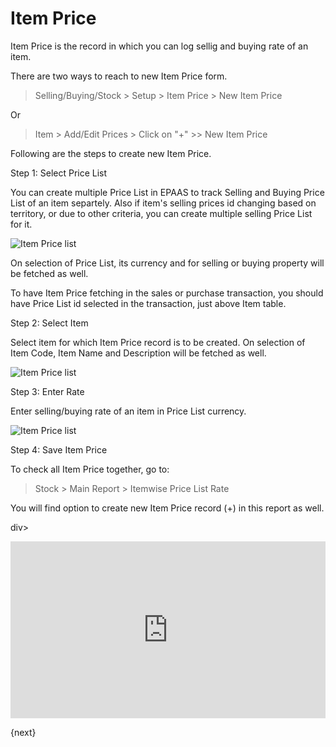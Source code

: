 <!-- add-breadcrumbs -->
# Item Price

Item Price is the record in which you can log sellig and buying rate of an item.

There are two ways to reach to new Item Price form.

> Selling/Buying/Stock > Setup > Item Price > New Item Price

Or

> Item > Add/Edit Prices > Click on "+"  >> New Item Price

Following are the steps to create new Item Price.

Step 1: Select Price List

You can create multiple Price List in EPAAS to track Selling and Buying Price List of an item separtely. Also if item's selling prices id changing based on territory, or due to other criteria, you can create multiple selling Price List for it.

<img class="screenshot" alt="Item Price list" src="{{docs_base_url}}/assets/img/stock/item-price-1.png">

On selection of Price List, its currency and for selling or buying property will be fetched as well.

To have Item Price fetching in the sales or purchase transaction, you should have Price List id selected in the transaction, just above Item table.

Step 2: Select Item

Select item for which Item Price record is to be created. On selection of Item Code, Item Name and Description will be fetched as well.

<img class="screenshot" alt="Item Price list" src="{{docs_base_url}}/assets/img/stock/item-price-2.png">

Step 3: Enter Rate

Enter selling/buying rate of an item in Price List currency.

<img class="screenshot" alt="Item Price list" src="{{docs_base_url}}/assets/img/stock/item-price-3.png">

Step 4: Save Item Price

To check all Item Price together, go to:

> Stock > Main Report > Itemwise Price List Rate

You will find option to create new Item Price record (+) in this report as well.

div>
    <style>.embed-container { position: relative; padding-bottom: 56.25%; height: 0; overflow: hidden; max-width: 100%; } .embed-container iframe, .embed-container object, .embed-container embed { position: absolute; top: 0; left: 0; width: 100%; height: 100%; }</style>
    <div class='embed-container'>
        <iframe src='https://www.youtube.com/embed/FcOsV-e8ymE?start=193' frameborder='0' allowfullscreen>
        </iframe>
    </div>
</div>

{next}
